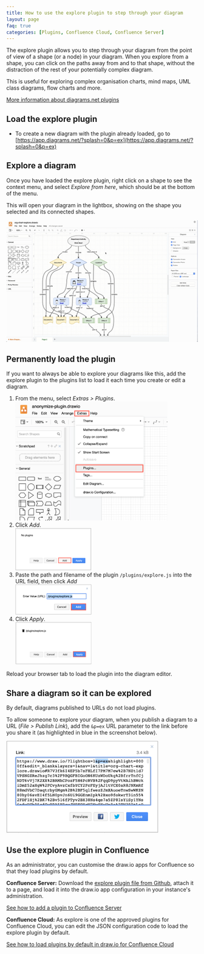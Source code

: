 ```yaml
---
title: How to use the explore plugin to step through your diagram
layout: page
faq: true
categories: [Plugins, Confluence Cloud, Confluence Server]
---
```


The explore plugin allows you to step through your diagram from the point of view of a shape (or a node) in your diagram. When you explore from a shape, you can click on the paths away from and to that shape, without the distraction of the rest of your potentially complex diagram.

This is useful for exploring complex organisation charts, mind maps, UML class diagrams, flow charts and more.

[More information about diagrams.net plugins](/doc/faq/plugins.html)

## Load the explore plugin

* To create a new diagram with the plugin already loaded, go to [https://app.diagrams.net/?splash=0&p=ex](https://app.diagrams.net/?splash=0&p=ex)

## Explore a diagram

Once you have loaded the explore plugin, right click on a shape to see the context menu, and select _Explore from here_, which should be at the bottom of the menu.

This will open your diagram in the lightbox, showing on the shape you selected and its connected shapes.

<img src="/assets/img/blog/explore-from-here.gif" width="600" alt="Using the explore plugin to step through a complex org chart">

## Permanently load the plugin

If you want to always be able to explore your diagrams like this, add the explore plugin to the plugins list to load it each time you create or edit a diagram.

1. From the menu, select _Extras > Plugins_.
<br /><img src="/assets/img/blog/extras-plugins.png" width="400" alt="Open the plugins list">
2. Click _Add_.
<br /><img src="/assets/img/blog/add-plugin.png" width="200" alt="Add a new plugin">
2. Paste the path and filename of the plugin ``/plugins/explore.js`` into the URL field, then click _Add_
<br /><img src="/assets/img/blog/add-explore-plugin.png" width="200" alt="Add the explore plugin">
3. Click _Apply_.
<br /><img src="/assets/img/blog/apply-add-explore-plugin.png" width="200" alt="Add the explore plugin">

Reload your browser tab to load the plugin into the diagram editor.

## Share a diagram so it can be explored

By default, diagrams published to URLs do not load plugins.

To allow someone to explore your diagram, when you publish a diagram to a URL (_File > Publish Link_), add the ``&p=ex`` URL parameter to the link before you share it (as highlighted in blue in the screenshot below).

<img src="/assets/img/blog/share-link-explore-plugin.png" width="400" alt="Share a link to your diagram and enable the explore plugin">

## Use the explore plugin in Confluence

As an administrator, you can customise the draw.io apps for Confluence so that they load plugins by default.

**Confluence Server:** Download the [explore plugin file from Github](https://github.com/jgraph/drawio/tree/master/src/main/webapp/plugins), attach it to a page, and load it into the draw.io app configuration in your instance's administration.

[See how to add a plugin to Confluence Server](/doc/faq/add-plugin-confluence-server.html)

**Confluence Cloud:** As explore is one of the approved plugins for Confluence Cloud, you can edit the JSON configuration code to load the explore plugin by default.

[See how to load plugins by default in draw.io for Confluence Cloud](/doc/faq/custom-plugins-confluence-cloud.html)

